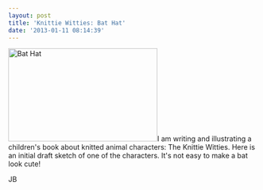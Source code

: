 ```yaml
---
layout: post
title: 'Knittie Witties: Bat Hat'
date: '2013-01-11 08:14:39'
---
```


<a href="http://jonibologna.com/wp-content/uploads/2013/01/bh.jpg"><img class="alignleft size-medium wp-image-183" alt="Bat Hat" src="http://jonibologna.com/wp-content/uploads/2013/01/bh-300x188.jpg" width="300" height="188" /></a>I am writing and illustrating a children's book about knitted animal characters: The Knittie Witties. Here is an initial draft sketch of one of the characters. It's not easy to make a bat look cute!

JB